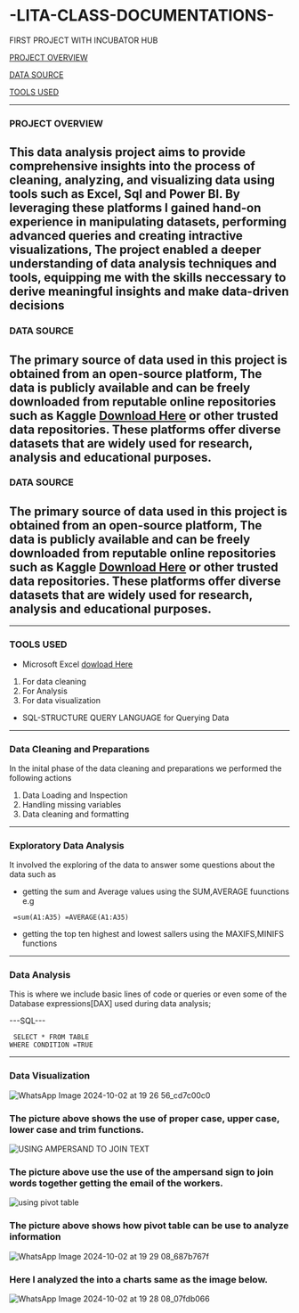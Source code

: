 # -LITA-CLASS-DOCUMENTATIONS-
FIRST PROJECT WITH INCUBATOR HUB


[PROJECT OVERVIEW](#project-overview)

 [DATA SOURCE](#data-source)
 
 [TOOLS USED](#tools-used)

 

---
### PROJECT OVERVIEW

## This data analysis project aims to provide comprehensive insights into the process of cleaning, analyzing, and visualizing data using tools such as Excel, Sql and Power BI. By leveraging these platforms I gained hand-on experience in manipulating datasets, performing advanced queries and creating intractive visualizations, The project enabled a deeper understanding of data analysis techniques and tools, equipping me with the skills neccessary to derive meaningful insights and make data-driven decisions

### DATA SOURCE

## The primary source of data used in this project is obtained from an open-source platform, The data is publicly available and can be freely downloaded from reputable online repositories such as Kaggle [Download Here](https://www.kaggle.com) or other trusted data repositories. These platforms offer diverse datasets that are widely used for research, analysis and educational purposes.

### DATA SOURCE

## The primary source of data used in this project is obtained from an open-source platform, The data is publicly available and can be freely downloaded from reputable online repositories such as Kaggle [Download Here](https://www.kaggle.com) or other trusted data repositories. These platforms offer diverse datasets that are widely used for research, analysis and educational purposes.

---
### TOOLS USED
- Microsoft Excel [dowload Here](https://www.microsoft.com) 
1. For data cleaning
2. For Analysis
3. For data visualization

  - SQL-STRUCTURE QUERY LANGUAGE for Querying Data

---
 ### Data Cleaning and Preparations
  In the inital phase of the data cleaning and preparations we performed the following actions
  
1. Data Loading and Inspection
 2. Handling missing variables
 3. Data cleaning and formatting
    
---
  ### Exploratory Data Analysis
  It involved the exploring of the data to answer some questions about the data such as
  - getting the sum and Average values using the SUM,AVERAGE fuunctions e.g 
```
 =sum(A1:A35) =AVERAGE(A1:A35)
```
    
- getting the top ten highest and lowest sallers using the MAXIFS,MINIFS functions

 ---
 ### Data Analysis
 This is where we include basic lines of code or queries or even some of the Database expressions[DAX] used during data analysis;
 
 ---SQL---
    
 ```
  SELECT * FROM TABLE
 WHERE CONDITION =TRUE
```
    

---

### Data Visualization

![WhatsApp Image 2024-10-02 at 19 26 56_cd7c00c0](https://github.com/user-attachments/assets/edf64201-db51-4107-8425-17d417107f9f)

### The picture above shows the use of proper case, upper case, lower case and trim functions.


![USING AMPERSAND TO JOIN TEXT](https://github.com/user-attachments/assets/c40cee9f-20d0-4be5-9b36-6235900f1d33)

### The picture above use the use of the ampersand sign to join words together getting the email of the workers. 

![using pivot table](https://github.com/user-attachments/assets/caf780c0-8f07-4c50-9817-0c1adbea9b48)

### The picture above shows how pivot table can be use to analyze information


![WhatsApp Image 2024-10-02 at 19 29 08_687b767f](https://github.com/user-attachments/assets/290a4470-60ca-4801-9b89-7882cb7a7241)

### Here I analyzed the into a charts same as the image below.
![WhatsApp Image 2024-10-02 at 19 28 08_07fdb066](https://github.com/user-attachments/assets/fac307d8-f1b6-40da-a464-1c5c9303049c)
